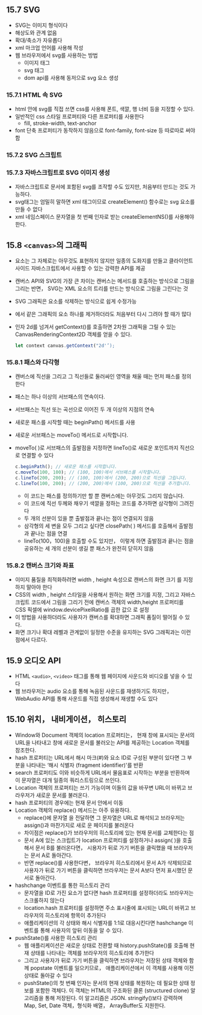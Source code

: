 ## 15.7 SVG

- SVG는 이미지 형식이다
- 해상도와 관계 없음
- 확대/축소가 자유롭다
- xml 마크업 언어를 사용해 작성
- 웹 브라우저에서 svg를 사용하는 방법
    - 이미지 태그
    - svg 태그
    - dom api를 사용해 동저으로 svg 요소 생성
    

### 15.7.1 HTML 속 SVG

- html 안에 svg를 직접 쓰면 css를 사용해 폰트, 색깔, 행 너비 등을 지정할 수 있다.
- 일반적인 css 스타일 프로퍼티와 다른 프로퍼티를 사용한다
    - fill, stroke-width, text-anchor
- font 단축 프로퍼티가 동작하지 않음으로 font-family, font-size 등 따로따로 써야함

### 15.7.2 SVG 스크립트

### 15.7.3 자바스크립트로 SVG 이미지 생성

- 자바스크립트로 문서에 포함된 svg를 조작할 수도 있지만, 처음부터 만드는 것도 가능하다.
- svg태그는 엄밀히 말하면 xml 태그이므로 createElement() 함수로는 svg 요소를 만들 수 없다
- xml 네임스페이스 문자열을 첫 번째 인자로 받는 createElementNS()를 사용해야 한다.

## 15.8 `<canvas>`의 그래픽

- <canvas> 요소는 그 자체로는 아무것도 표현하지 않지만 일종의 도화지를 만들고 클라이언트 사이드 자바스크립트에서 사용할 수 있는 강력한 API를 제공
- 캔버스 API와 SVG의 가장 큰 차이는 캔버스는 메서드를 호출하는 방식으로 그림을 그리는 반면， SVG는 XML 요소의 트리를 만드는 방식으로 그림을 그린다는 것
- SVG 그래픽은 요소를 삭제하는 방식으로 쉽게 수정가능
- <canvas>에서 같은 그래픽의 요소 하나를 제거하더라도 처음부터 다시 그려야 할 때가 많다
- 인자 2d를 넘겨서 getContext()를 호출하면 2차원 그래픽을 그릴 수 있는 CanvasRenderingContext2D 객체를 얻을 수 있다.
    
    ```jsx
    let context canvas.getContext("2d'’);
    ```
    

### 15.8.1 패스와 다각형

- 캔버스에 직선을 그리고 그 직선들로 둘러싸인 영역을 채울 때는 먼저 패스를 정의한다
- 패스는 하나 이상의 서브패스의 연속이다.
- 서브패스는 직선 또는 곡선으로 이어진 두 개 이상의 지점의 연속
- 새로운 패스를 시작할 때는 beginPath() 메서드를 사용
- 새로운 서브패스는 moveTo() 메서드로 시작합니다.
- moveTo( )로 서브패스의 출발점을 지정하면 lineTo()로 새로운 포인트까지 직선으로 연결할 수 있다
    
    ```jsx
    c.beginPath(); // 새로운 패스를 시작합니다.
    c.moveTo(100, 100); // (100, 100)에서 서브패스를 시작할니다.
    c.lineTo(200, 200); // (100, 100)에서 (200, 200)으로 직선을 그립니다.
    c.lineTo(100, 200); // (200, 200)에서 (100, 200)으로 직선을 추가합니다.
    ```
    
    - 이 코드는 패스를 정의하기만 할 뿐 캔버스에는 아무것도 그리지 않습니다.
    - 이 코드에 직선 두께와 채우기 색깔을 정하는 코드를 추가하면 삼각형이 그려진다
    - 두 개의 선분이 있을 뿐 출발점과 끝나는 점이 연결되지 않음
    - 삼각형의 세 변을 모두 그리고 싶다면 closePath( ) 메서드를 호출해서 출발점과 끝나는 점을 연결
    - lineTo(100，100)을 호출할 수도 있지만， 이렇게 하면 출발점과 끝나는 점을 공유하는 세 개의 선분이 생길 뿐 패스가 완전히 닫히지 않음

### 15.8.2 캔버스 크기와 좌표

- 이미지 품질을 최적화하려면 width , height 속성으로 캔버스의 화면 크기 를 지정하지 말아야 한다
- CSS의 width , height 스타일을 사용해서 원하는 화면 크기를 지정, 그리고 자바스크립트 코드에서 그림을 그리기 전에 캔버스 객체의 width,height 프로퍼티를 CSS 픽셀에 window.devicePixelRatio를 곱한 값으 로 설정
- 이 방법을 사용하더라도 사용자가 캔버스를 확대하면 그래픽 품질이 떨어질 수 있다.
- 화면 크기나 확대 레벨과 관계없이 일정한 수준을 유지하는 SVG 그래픽과는 이런 점에서 다르다.

## 15.9 오디오 API

- HTML `<audio>`, `<video>` 태그를 통해 웹 페이지에 사운드와 비디오를 넣을 수 있다
- 웹 브라우저는 audio 요소를 통해 녹음된 사운드를 재생하기도 하지만， WebAudio API를 통해 사운드를 직접 생성해서 재생할 수도 있다

## 15.10 위치， 내비게이션， 히스토리

- Window와 Document 객체의 location 프로퍼티는， 현재 창에 표시되는 문서의 URL을 나타내고 창에 새로운 문서를 불러오는 API를 제공하는 Location 객체를 참조한다.
- hash 프로퍼티는 URL에서 해시 마크(#)와 요소 ID로 구성된 부분이 있다면 그 부분을 나타내는 ‘해시 식별자 (fragment identifier)'를 반환
- search 프로퍼티도 이와 비슷하게 URL에서 물음표로 시작하는 부분을 반환하며 이 문자열은 대개 일종의 쿼리스트링으로 쓰인다.
- Location 객체의 프로퍼티는 쓰기 가능이며 이들의 값을 바꾸변 URL이 바뀌고 브라우저가 새로운 문서를 불러온다.
- hash 프로퍼티의 경우에는 현재 문서 안에서 이동
- Location 객체의 replace() 메서드는 아주 유용하다.
    - replace()에 문자열 을 전달하면 그 문자열은 URL로 해석되고 브라우저는 assign()과 마찬가지로 새로 운 페이지를 불러온다
    - 차이점은 replace()가 브라우저의 히스토리에 있는 현재 문서를 교체한다는 점
    - 문서 A에 있는 스크립트가 location 프로퍼티를 설정하거나 assign( )을 호출해서 문서 B를 불러온다면， 시용자가 뒤로 가기 버튼을 클릭했을 때 브라우저는 문서 A로 돌아간다.
    - 반면 replace()를 사용한다변， 브라우저 히스토리에서 문서 A가 삭제되므로 사용자가 뒤로 가기 버튼을 클릭하면 브라우저는 문서 A보다 먼저 표시했던 문서로 돌아간다.
- hashchange 이벤트를 통한 히스토리 관리
    - 문자열을 ID로 가진 요소가 없다면 hash 프로퍼티를 설정하더라도 브라우저는 스크롤하지 않는다
    - location.hash 프로퍼티를 설정하면 주소 표시줄에 표시되는 URL이 바뀌고 브라우저의 히스토리에 항목이 추가된다
    - 애플리케이션의 각 상태와 해시 식별자를 1:1로 대응시킨다면 hashchange 이벤트를 통해 사용자의 앞뒤 이동을 알 수 있다.
- pushState()를 사용한 히스토리 관리
    - 웹 애플리케이션은 새로운 상태로 전환할 때 history.pushState()를 호출해 현재 상태를 나타내는 객체를 브라우저의 히스토리에 추가한다
    - 그리고 사용자가 뒤로 가기 버튼을 클릭하면 브라우저는 저장된 상태 객체와 함께 popstate 이벤트를 일으키므로， 애플리케이션에서 이 객체를 사용해 이전 상태로 돌아갈 수 있다
    - pushState()의 첫 번째 인자는 문서의 현재 상태를 복원하는 데 필요한 상태 정보를 포함한 객체다. 이 객체는 HTML의 구조화된 클론 (structured clone) 알고리즘을 통해 저장된다. 이 알고리즘은 JSON. stringify()보다 강력하며 Map, Set, Date 객체，형식화 배열， ArrayBuffer도 지원한다.
